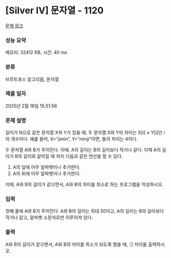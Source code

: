 # [Silver IV] 문자열 - 1120 

[문제 링크](https://www.acmicpc.net/problem/1120) 

### 성능 요약

메모리: 32412 KB, 시간: 40 ms

### 분류

브루트포스 알고리즘, 문자열

### 제출 일자

2025년 2월 18일 15:51:56

### 문제 설명

<p>길이가 N으로 같은 문자열 X와 Y가 있을 때, 두 문자열 X와 Y의 차이는 X[i] ≠ Y[i]인 i의 개수이다. 예를 들어, X=”jimin”, Y=”minji”이면, 둘의 차이는 4이다.</p>

<p>두 문자열 A와 B가 주어진다. 이때, A의 길이는 B의 길이보다 작거나 같다. 이제 A의 길이가 B의 길이와 같아질 때 까지 다음과 같은 연산을 할 수 있다.</p>

<ol>
	<li>A의 앞에 아무 알파벳이나 추가한다.</li>
	<li>A의 뒤에 아무 알파벳이나 추가한다.</li>
</ol>

<p>이때, A와 B의 길이가 같으면서, A와 B의 차이를 최소로 하는 프로그램을 작성하시오.</p>

### 입력 

 <p>첫째 줄에 A와 B가 주어진다. A와 B의 길이는 최대 50이고, A의 길이는 B의 길이보다 작거나 같고, 알파벳 소문자로만 이루어져 있다.</p>

### 출력 

 <p>A와 B의 길이가 같으면서, A와 B의 차이를 최소가 되도록 했을 때, 그 차이를 출력하시오.</p>

